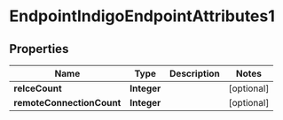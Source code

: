 
# EndpointIndigoEndpointAttributes1

## Properties
Name | Type | Description | Notes
------------ | ------------- | ------------- | -------------
**reIceCount** | **Integer** |  |  [optional]
**remoteConnectionCount** | **Integer** |  |  [optional]



